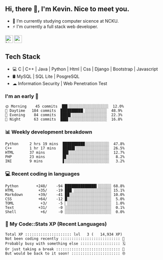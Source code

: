 ## Hi, there 👋, I'm Kevin. Nice to meet you.

- 🌱 I’m currently studying computer sicence at NCKU.
- ⚡ I'm currently a full stack web developer.

<a href="https://www.linkedin.com/in/kevin12686/"><img alt="LinkedIn" src="https://img.shields.io/badge/linkedin%20-%230077B5.svg?&style=for-the-badge&logo=linkedin&logoColor=white" height=25></a>
<a href="https://www.instagram.com/kevin12686/"><img src="https://img.shields.io/badge/instagram-3f729b?&style=for-the-badge&logo=instagram&logoColor=white" height=25></a>

## Tech Stack

* 💻 C | C++ | Java | Python | Html | Css | Django | Bootstrap | Javascript
* 🛢️ MySQL | SQL Lite | PosgreSQL
* ☁ Information Security | Web Penetration Test

### I'm an early 🐤

<!-- early_bird start -->

```text
🌞 Morning    45 commits  ██▌░░░░░░░░░░░░░░░░░░  12.0%
🌆 Daytime   184 commits  ██████████▎░░░░░░░░░░  48.9%
🌃 Evening    84 commits  ████▋░░░░░░░░░░░░░░░░  22.3%
🌙 Night      63 commits  ███▌░░░░░░░░░░░░░░░░░  16.8%
```

<!-- early_bird end -->

### 📊 Weekly development breakdown

<!-- code_time start -->

```text
Python     2 hrs 19 mins  ██████████░░░░░░░░░░░  47.8%
C++        1 hr 17 mins   █████▌░░░░░░░░░░░░░░░  26.5%
HTML       37 mins        ██▋░░░░░░░░░░░░░░░░░░  12.7%
PHP        23 mins        █▋░░░░░░░░░░░░░░░░░░░   8.2%
INI        9 mins         ▋░░░░░░░░░░░░░░░░░░░░   3.2%
```

<!-- code_time end -->

### 💻 Recent coding in languages

<!-- code_diff start -->

```text
Python        +248/    -94 ██████████████▍░░░░░░ 68.8%
HTML           +35/    -19 ███▏░░░░░░░░░░░░░░░░░ 15.1%
Markdown       +39/    -41 ██░░░░░░░░░░░░░░░░░░░ 10.0%
CSS            +64/    -12 █░░░░░░░░░░░░░░░░░░░░  5.0%
TOML            +3/     -5 ▏░░░░░░░░░░░░░░░░░░░░  1.0%
Text           +31/     -0 ░░░░░░░░░░░░░░░░░░░░░  0.1%
Shell           +6/     -0 ░░░░░░░░░░░░░░░░░░░░░  0.0%
```

<!-- code_diff end -->

### 🧰 My Code::Stats XP (Recent Languages)

<!-- codestats start -->

```text
Total XP ::::::::::::::::::::: lvl   3 (   14,934 XP) 
Not been coding recently ::::::::::::::::::::::::::: 🙈
Probably busy with something else :::::::::::::::::: 🗓
Or just taking a break ::::::::::::::::::::::::::::: 🌴
But would be back to it soon! :::::::::::::::::::::: 🤓
```

<!-- codestats end -->
